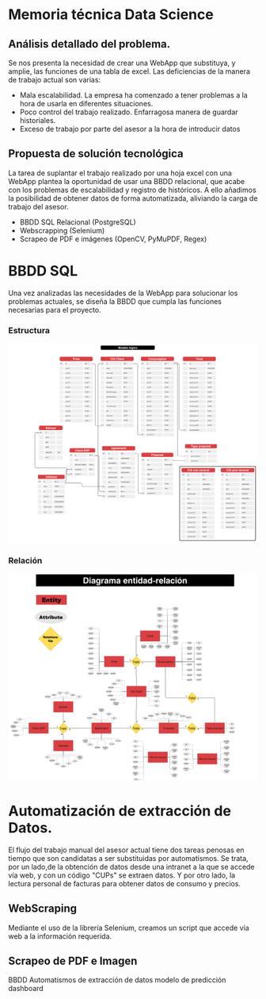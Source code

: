 # Memoria técnica Data Science

## Análisis detallado del problema.

Se nos presenta la necesidad de crear una WebApp que substituya, y amplie, las funciones de una tabla de excel.
Las deficiencias de la manera de trabajo actual son varias:

+ Mala escalabilidad. La empresa ha comenzado a tener problemas a la hora de usarla en diferentes situaciones.
+ Poco control del trabajo realizado. Enfarragosa manera de guardar historiales.
+ Exceso de trabajo por parte del asesor a la hora de introducir datos

## Propuesta de solución tecnológica

La tarea de suplantar el trabajo realizado por una hoja excel con una WebApp plantea la oportunidad de usar una BBDD relacional, que acabe con los problemas de escalabilidad y registro de históricos. A ello añadimos la posibilidad de obtener datos de forma automatizada, aliviando la carga de trabajo del asesor.

+ BBDD SQL Relacional (PostgreSQL)
+ Webscrapping (Selenium)
+ Scrapeo de PDF e imágenes (OpenCV, PyMuPDF, Regex)


# BBDD SQL

Una vez analizadas las necesidades de la WebApp para solucionar los problemas actuales, se diseña la BBDD que cumpla las funciones necesarias para el proyecto.

### Estructura

[![!Estructura](/aux_temp/Esquema.png)](https://www.canva.com/design/DAF5e_nv_Bk/PNXGmx8l0Xajcoh2LPONFQ/edit?utm_content=DAF5e_nv_Bk&utm_campaign=designshare&utm_medium=link2&utm_source=sharebutton)

### Relación
[![Relación](/aux_temp/Diagrama.png)](https://www.canva.com/design/DAFy6dl3Pe4/yYekcQiBpDDn7MCyx_-qiw/edit?utm_content=DAFy6dl3Pe4&utm_campaign=designshare&utm_medium=link2&utm_source=sharebutton)
# Automatización de extracción de Datos.

El flujo del trabajo manual del asesor actual tiene dos tareas penosas en tiempo que son candidatas a ser substituidas por automatismos.
Se trata, por un lado,de la obtención de datos desde una intranet a la que se accede vía web, y con un código "CUPs" se extraen datos. Y por otro lado, la lectura personal de facturas para obtener datos de consumo y precios.

## WebScraping

Mediante el uso de la librería Selenium, creamos un script que accede vía web a la información requerida.

## Scrapeo de PDF e Imagen





BBDD
Automatismos de extracción de datos
modelo de predicción 
dashboard